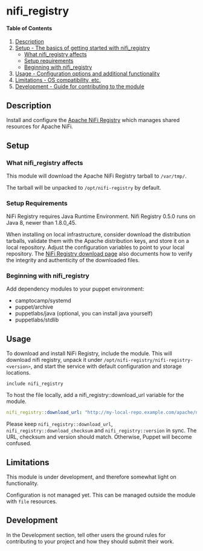 # nifi_registry

#### Table of Contents

1. [Description](#description)
2. [Setup - The basics of getting started with nifi_registry](#setup)
    * [What nifi_registry affects](#what-nifi_registry-affects)
    * [Setup requirements](#setup-requirements)
    * [Beginning with nifi_registry](#beginning-with-nifi_registry)
3. [Usage - Configuration options and additional functionality](#usage)
4. [Limitations - OS compatibility, etc.](#limitations)
5. [Development - Guide for contributing to the module](#development)

## Description

Install and configure the [Apache NiFi
Registry](https://nifi.apache.org/registry.html) which manages shared
resources for Apache NiFi.

## Setup

### What nifi_registry affects

This module will download the Apache NiFi Registry tarball to
`/var/tmp/`.

The tarball will be unpacked to `/opt/nifi-registry` by default.

### Setup Requirements

NiFi Registry requires Java Runtime Environment. Nifi Registry 0.5.0
runs on Java 8, newer than 1.8.0_45.

When installing on local infrastructure, consider download the
distribution tarballs, validate them with the Apache distribution
keys, and store it on a local repository. Adjust the configuration
variables to point to your local repository. The [NiFi Registry
download page](https://nifi.apache.org/registry.html) also documents
how to verify the integrity and authenticity of the downloaded files.

### Beginning with nifi_registry

Add dependency modules to your puppet environment:

- camptocamp/systemd
- puppet/archive
- puppetlabs/java (optional, you can install java yourself)
- puppetlabs/stdlib

## Usage

To download and install NiFi Registry, include the module. This will
download nifi registry, unpack it under
`/opt/nifi-registry/nifi-registry-<version>`, and start the service
with default configuration and storage locations.

```puppet
include nifi_registry
```
To host the file locally, add a nifi_registry::download_url variable for the
module.

```yaml
nifi_registry::download_url: "http://my-local-repo.example.com/apache/nifi-registry/0.5.0/nifi-registry-0.5.0-bin.tar.gz"
```

Please keep `nifi_registry::download_url`,
`nifi_registry::download_checksum` and `nifi_registry::version` in
sync. The URL, checksum and version should match. Otherwise, Puppet
will become confused.

## Limitations

This module is under development, and therefore somewhat light on
functionality.

Configuration is not managed yet. This can be managed outside the module
with `file` resources.

## Development

In the Development section, tell other users the ground rules for
contributing to your project and how they should submit their work.
